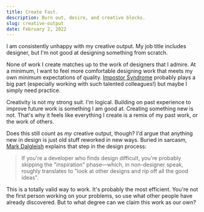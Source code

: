 ```yaml
---
title: Create Fast.
description: Burn out, desire, and creative blocks.
slug: creative-output
date: February 2, 2022
---
```


I am consistently unhappy with my creative output. My job title includes designer, but I'm not good at designing something from scratch.

None of work I create matches up to the work of designers that I admire. At a minimum, I want to feel more comfortable designing work that meets my own minimum expectations of quality. [Impostor Syndrome](https://en.wikipedia.org/wiki/Impostor_syndrome) probably plays a big part (especially working with such talented colleagues!) but maybe I simply need practice.

Creativity is not my strong suit. I'm logical. Building on past experience to improve future work is something I am good at. Creating something new is not. That's why it feels like everything I create is a remix of my past work, or the work of others.

Does this still count as _my_ creative output, though? I'd argue that anything new in design is just old stuff reworked in new ways. Buried in sarcasm, [Mark Dalgleish](https://twitter.com/markdalgleish/status/1084256955961466881) explains that step in the design process:

> If you're a developer who finds design difficult, you're probably skipping the "inspiration" phase—which, in non-designer speak, roughly translates to "look at other designs and rip off all the good ideas".

This is a totally valid way to work. It's probably the most efficient. You're not the first person working on your problems, so use what other people have already discovered. But to what degree can we claim this work as our own?
